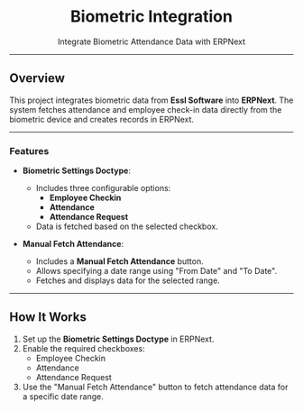 <div align="center">
  <h1>Biometric Integration</h1>
  <p>Integrate Biometric Attendance Data with ERPNext</p>
</div>

---


## Overview

This project integrates biometric data from **Essl Software** into **ERPNext**. The system fetches attendance and employee check-in data directly from the biometric device and creates records in ERPNext.

---

### Features

- **Biometric Settings Doctype**:
  - Includes three configurable options:
    - **Employee Checkin**
    - **Attendance**
    - **Attendance Request**
  - Data is fetched based on the selected checkbox.

- **Manual Fetch Attendance**:
  - Includes a **Manual Fetch Attendance** button.
  - Allows specifying a date range using "From Date" and "To Date".
  - Fetches and displays data for the selected range.

---

## How It Works

1. Set up the **Biometric Settings Doctype** in ERPNext.
2. Enable the required checkboxes:  
   - Employee Checkin  
   - Attendance  
   - Attendance Request  
3. Use the "Manual Fetch Attendance" button to fetch attendance data for a specific date range.

